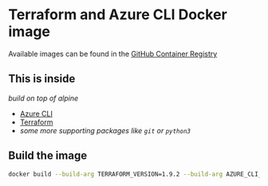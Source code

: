 # Terraform and Azure CLI Docker image

Available images can be found in the [GitHub Container Registry](https://github.com/teqwerk/docker-terraform-azure-cli/pkgs/container/terraform-azure-cli)

## This is inside

_build on top of alpine_

- [Azure CLI](https://docs.microsoft.com/cli/azure/?view=azure-cli-latest)
- [Terraform](https://developer.hashicorp.com/terraform)
- _some more supporting packages like `git` or `python3`_

## Build the image

```bash
docker build --build-arg TERRAFORM_VERSION=1.9.2 --build-arg AZURE_CLI_VERSION=2.62.0 .
```